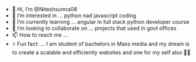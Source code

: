 - 👋 Hi, I’m @Niteshsumra08
- 👀 I’m interested in ... python nad javascript coding
- 🌱 I’m currently learning ... angular in full stack python developer course
- 💞️ I’m looking to collaborate on ... projects that used in govt offices
- 📫 How to reach me ...
- ⚡ Fun fact: ... I am student of bachelors in Mass media and my dream is to create a scalable and efficiently websites 
and one for my self also 😶‍🌫️

<!---
Niteshsumra08/Niteshsumra08 is a ✨ special ✨ repository because its `README.md` (this file) appears on your GitHub profile.
You can click the Preview link to take a look at your changes.
--->
